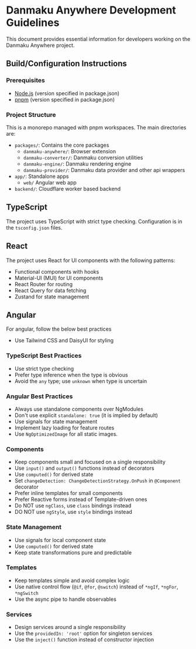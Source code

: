 # Danmaku Anywhere Development Guidelines

This document provides essential information for developers working on the Danmaku Anywhere project.

## Build/Configuration Instructions

### Prerequisites

- [Node.js](https://nodejs.org/) (version specified in package.json)
- [pnpm](https://pnpm.io/) (version specified in package.json)

### Project Structure

This is a monorepo managed with pnpm workspaces. The main directories are:

- `packages/`: Contains the core packages
    - `danmaku-anywhere/`: Browser extension
    - `danmaku-converter/`: Danmaku conversion utilities
    - `danmaku-engine/`: Danmaku rendering engine
    - `danmaku-provider/`: Danmaku data provider and other api wrappers
- `app/`: Standalone apps
    - `web/` Angular web app
- `backend/`: Cloudflare worker based backend

## TypeScript

The project uses TypeScript with strict type checking. Configuration is in the `tsconfig.json` files.

## React

The project uses React for UI components with the following patterns:

- Functional components with hooks
- Material-UI (MUI) for UI components
- React Router for routing
- React Query for data fetching
- Zustand for state management

## Angular

For angular, follow the below best practices

- Use Tailwind CSS and DaisyUI for styling

### TypeScript Best Practices

- Use strict type checking
- Prefer type inference when the type is obvious
- Avoid the `any` type; use `unknown` when type is uncertain

### Angular Best Practices

- Always use standalone components over NgModules
- Don't use explicit `standalone: true` (it is implied by default)
- Use signals for state management
- Implement lazy loading for feature routes
- Use `NgOptimizedImage` for all static images.

### Components

- Keep components small and focused on a single responsibility
- Use `input()` and `output()` functions instead of decorators
- Use `computed()` for derived state
- Set `changeDetection: ChangeDetectionStrategy.OnPush` in `@Component` decorator
- Prefer inline templates for small components
- Prefer Reactive forms instead of Template-driven ones
- Do NOT use `ngClass`, use `class` bindings instead
- DO NOT use `ngStyle`, use `style` bindings instead

### State Management

- Use signals for local component state
- Use `computed()` for derived state
- Keep state transformations pure and predictable

### Templates

- Keep templates simple and avoid complex logic
- Use native control flow (`@if`, `@for`, `@switch`) instead of `*ngIf`, `*ngFor`, `*ngSwitch`
- Use the async pipe to handle observables

### Services

- Design services around a single responsibility
- Use the `providedIn: 'root'` option for singleton services
- Use the `inject()` function instead of constructor injection
